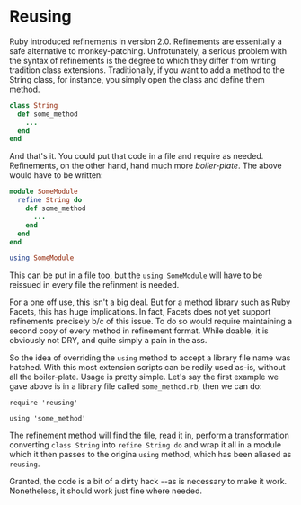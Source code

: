# Reusing

Ruby introduced refinements in version 2.0. Refinements are essenitally
a safe alternative to monkey-patching. Unfrotunately, a serious problem
with the syntax of refinements is the degree to which they differ from
writing tradition class extensions. Traditionally, if you want to add
a method to the String class, for instance, you simply open the class
and define them method.

```ruby
class String
  def some_method
    ...
  end
end
```

And that's it. You could put that code in a file and require as needed.
Refinements, on the other hand, hand much more *boiler-plate*. The
above would have to be written:

```ruby
module SomeModule
  refine String do
    def some_method
      ...
    end
  end
end

using SomeModule
```

This can be put in a file too, but the `using SomeModule` will have to 
be reissued in every file the refinment is needed.

For a one off use, this isn't a big deal. But for a method library such as
Ruby Facets, this has huge implications. In fact, Facets does not yet support
refinements precisely b/c of this issue. To do so would require maintaining
a second copy of every method in refinement format. While doable, it is obviously
not DRY, and quite simply a pain in the ass.

So the idea of overriding the `using` method to accept a library file name was
hatched. With this most extension scripts can be redily used as-is, without all
the boiler-plate. Usage is pretty simple. Let's say the first example we gave
above is in a library file called `some_method.rb`, then we can do:

```
require 'reusing'

using 'some_method'
```

The refinement method will find the file, read it in, perform a transformation
converting `class String` into `refine String do` and wrap it all in a module
which it then passes to the origina `using` method, which has been aliased
as `reusing`.

Granted, the code is a bit of a dirty hack --as is necessary to make it work.
Nonetheless, it should work just fine where needed.

